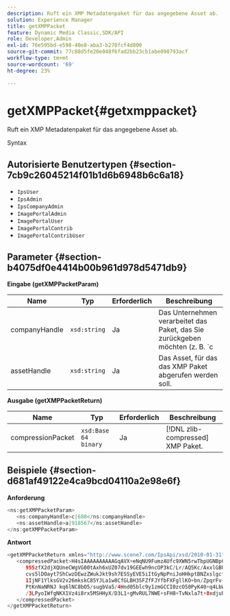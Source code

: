 ```yaml
---
description: Ruft ein XMP Metadatenpaket für das angegebene Asset ab.
solution: Experience Manager
title: getXMPPacket
feature: Dynamic Media Classic,SDK/API
role: Developer,Admin
exl-id: 76e595bd-e598-40e8-aba3-b270fcf4d800
source-git-commit: 77c88d5fe20e048f6fad2bb23cb1abe090793acf
workflow-type: tm+mt
source-wordcount: '69'
ht-degree: 23%

---
```


# getXMPPacket{#getxmppacket}

Ruft ein XMP Metadatenpaket für das angegebene Asset ab.

Syntax

## Autorisierte Benutzertypen {#section-7cb9c26045214f01b1d6b6948b6c6a18}

* `IpsUser`
* `IpsAdmin`
* `IpsCompanyAdmin`
* `ImagePortalAdmin`
* `ImagePortalUser`
* `ImagePortalContrib`
* `ImagePortalContribUser`

## Parameter {#section-b4075df0e4414b00b961d978d5471db9}

**Eingabe (getXMPPacketParam)**

| Name | Typ | Erforderlich | Beschreibung |
|---|---|---|---|
| companyHandle | `xsd:string` | Ja | Das Unternehmen verarbeitet das Paket, das Sie zurückgeben möchten (z. B. `c|656`). |
| assetHandle | `xsd:string` | Ja | Das Asset, für das das XMP Paket abgerufen werden soll. |

**Ausgabe (getXMPPacketReturn)**

| Name | Typ | Erforderlich | Beschreibung |
|---|---|---|---|
| compressionPacket | `xsd:Base 64 binary` | Ja | [!DNL zlib-compressed] XMP Paket. |

## Beispiele {#section-d681af49122e4ca9bcd04110a2e98e6f}

**Anforderung**

```java
<ns:getXMPPacketParam>
   <ns:companyHandle>c|680</ns:companyHandle>
   <ns:assetHandle>a|918567</ns:assetHandle>
</ns:getXMPPacketParam>
```

**Antwort**

```java
<getXMPPacketReturn xmlns="http://www.scene7.com/IpsApi/xsd/2010-01-31">
   <compressedPacket>H4sIAAAAAAAAAAGqAVX+eNqNU9FumzAUfc9XWN5rwTbpUGNBpC3RtpdqU9NOe3XABTRsU9sM8vezMUUp6qQhhDg+
      955zfX2djXQUneCWgVG00tAxh6xUZ07dv19GEEwh9ncOP3kC/Lr/AQ5Kc/AxxlGBUwxSEpPtLUm3NyDBeIdIghISkTuKU3qLwfzA/QZkunymD8
      cvs5lDOayt7ShCwzDEwzZWukJkt9sh7ESSyEVE5iItGyNpPniJoHHkptBNZxslgcfsrHqbQ7jxTkG8q5VVplbdYiFNPO0tLpRAC4
      1IjNF1YlksGV2v26mkskC85YJLa1w8CfGLBH3SFZfFJYfbFXFgllKO+bn/ZpqrFv+xsS519WKO1mX9y/yoHppveRXrgWTlxX9qJk0ojHG9eaBP3
      PtKnNaNRNJ kq6lNC8bO5/sugbVa5/4Hnd05blc9y1zmGCCI0zcO50PyK40+q4LbWPt3IqGmykqnONnVgUUYNvsdfOH6wzN6C03OMd6zQb0KpSh
      /3LPyoIWfgNKX1Vz4i8rx5MSHHyX/D3L1+gMvRUL7NWE+sFH8+TvNxla7t+8xdjuhqNPERMBaoBAAA=
   </compressedPacket>
</getXMPPacketReturn>
```
